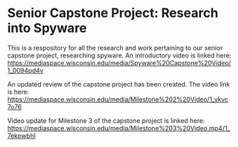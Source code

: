 # Senior Capstone Project: Research into Spyware
This is a respository for all the research and work pertaining to our senior capstone project, researching spyware. 
An introductory video is linked here: https://mediaspace.wisconsin.edu/media/Spyware%20Capstone%20Video/1_0094pd4v 

An updated review of the capstone project has been created. The video link is here: https://mediaspace.wisconsin.edu/media/Milestone%202%20Video/1_vkvc7o76 

Video update for Milestone 3 of the capstone project is linked here: https://mediaspace.wisconsin.edu/media/Milestone%203%20Video.mp4/1_7ekpwbhl
